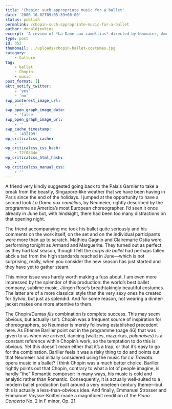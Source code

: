 ```yaml
---
title: 'Chopin: such appropriate music for a ballet'
date: '2006-10-02T09:05:39+00:00'
status: publish
permalink: /chopin-such-appropriate-music-for-a-ballet
author: donaldjenkins
excerpt: 'A review of *La Dame aux camellias* directed by Neumaier, America''s most European choreographer. A truly splendid production with the world’s best ballet company, sublime music, Jürgen Rose’s breathtakingly beautiful costumes. The music was superb, but Chopin was a frequent source of inspiration for choreographers, so Neumeier is merely following established precedent here.'
type: post
id: 352
thumbnail: ../uploads/chopin-ballet-costumes.jpg
category:
    - Culture
tag:
    - ballet
    - Chopin
    - music
post_format: []
aktt_notify_twitter:
    - 'yes'
    - 'no'
swp_pinterest_image_url:
    - ''
swp_open_graph_image_data:
    - 'false'
swp_open_graph_image_url:
    - ''
swp_cache_timestamp:
    - '432199'
wp_criticalcss_cache:
    - ''
wp_criticalcss_css_hash:
    - 72f0834e
wp_criticalcss_html_hash:
    - ''
wp_criticalcss_manual_css:
    - ''
---
```

A friend very kindly suggested going back to the Palais Garnier to take a break from the beastly, Singapore-like weather that we have been having in Paris since the end of the holidays. I jumped at the opportunity to have a second look *La Dame aux camélias*, by Neumeier, rightly described by the programme as America’s most European choreographer. I’d seen it once already in June but, with hindsight, there had been too many distractions on that opening night.

The friend accompanying me took his ballet quite seriously and his comments on the work itself, on the set and on the individual participants were more than up to scratch. Mathieu Gagnio and Clairemarie Ostia were performing tonight as Armand and Marguerite. They turned out as perfect as they had last season, though I felt the *corps de ballet* had perhaps fallen abck a tad from the high standards reached in June—which is not surprising, really, when you consider the new season has just started and they have yet to gather steam.

This minor issue was hardly worth making a fuss about. I am even more impressed by the splendor of this production: the world’s best ballet company, sublime music, Jürgen Rose’s breathtakingly beautiful costumes. The latter are of a more classical style than the very sexy ones he created for <cite>Sylvia</cite>, but just as splendid. And for some reason, not wearing a dinner-jacket makes one more attentive to them.

The Chopin/Dumas *fils* combination is complete success. This may seem obvious, but actually isn’t: Chopin was a frequent source of inspiration for choreographers, so Neumeier is merely following established precedent here. As Etienne Bariller point out in the programme (page 46) that was given to us when we arrived, dancing (waltzes, mazurkas, *polonaises*) is a constant reference within Chopin’s work, so the temptation to do this is obvious. Yet this doesn’t mean either that it’s a trap, or that it’s easy to go for the combination. Bariller feels it was a risky thing to do and points out that Neumeier had initially considered using the music for <cite>La Traviata</cite>. opera music in a ballet? I think Chopin was a much better choice. Bariller rightly points out that Chopin, contrary to what a lot of people imagine, is hardly <q>the</q> Romantic composer: in many ways, his music is cold and analytic rather than Romantic. Consequently, it is actually well-suited to a modern ballet production built around a very nineteen century theme—but this is actually a less-than-obvious idea. And finally, Emmanuel Strosser and Emmanuel Voysse-Knitter made a magnificent rendition of the *Piano Concerto* No. 2 in F minor, Op. 21.